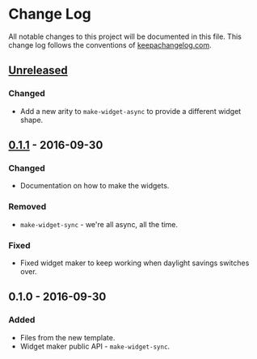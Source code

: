 # Change Log
All notable changes to this project will be documented in this file. This change log follows the conventions of [keepachangelog.com](http://keepachangelog.com/).

## [Unreleased]
### Changed
- Add a new arity to `make-widget-async` to provide a different widget shape.

## [0.1.1] - 2016-09-30
### Changed
- Documentation on how to make the widgets.

### Removed
- `make-widget-sync` - we're all async, all the time.

### Fixed
- Fixed widget maker to keep working when daylight savings switches over.

## 0.1.0 - 2016-09-30
### Added
- Files from the new template.
- Widget maker public API - `make-widget-sync`.

[Unreleased]: https://github.com/your-name/kafka-sse-clj/compare/0.1.1...HEAD
[0.1.1]: https://github.com/your-name/kafka-sse-clj/compare/0.1.0...0.1.1
